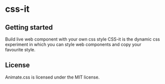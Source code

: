 # css-it

## Getting started

Build live web component with your own css style
CSS-it is the dynamic css experiment in which you can style web components and copy your favourite style.

## License

Animate.css is licensed under the MIT license.